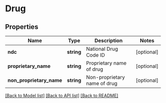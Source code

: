 # Drug

## Properties
Name | Type | Description | Notes
------------ | ------------- | ------------- | -------------
**ndc** | **string** | National Drug Code ID | [optional] 
**proprietary_name** | **string** | Proprietary name of drug | [optional] 
**non_proprietary_name** | **string** | Non-proprietary name of drug | [optional] 

[[Back to Model list]](../README.md#documentation-for-models) [[Back to API list]](../README.md#documentation-for-api-endpoints) [[Back to README]](../README.md)


